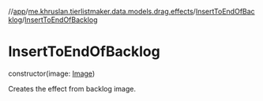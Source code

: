 //[app](../../../index.md)/[me.khruslan.tierlistmaker.data.models.drag.effects](../index.md)/[InsertToEndOfBacklog](index.md)/[InsertToEndOfBacklog](-insert-to-end-of-backlog.md)

# InsertToEndOfBacklog

constructor(image: [Image](../../me.khruslan.tierlistmaker.data.models.tierlist.image/-image/index.md))

Creates the effect from backlog image.
